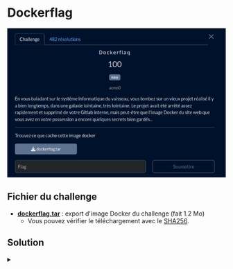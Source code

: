 # Dockerflag

![challenge](challenge.png)

## Fichier du challenge

* [**dockerflag.tar**](https://mega.nz/file/ZYw2mKZB#6tocX_PrVtLoD1u5tpdNKgkUEnBjkqja_UUm8m7zS0Q) : export d'image Docker du challenge (fait 1.2 Mo)
  * Vous pouvez vérifier le téléchargement avec le [SHA256](sha256.sum).

<h2>Solution</h2>

<details>
<summary></summary>

* Archive tar d'une image docker ==> on importe
    ```bash
    sudo docker load < dockerflag.tar
    ```
* On démarre, puis on exécute un shell dans le conteneur pour l'explorer
    ```bash
    sudo docker run -d --name dockerflag unset-repo/unset-image-name
    sudo docker exec -it dockerflag /bin/bash
    ```
* On tombe dans le dossier de l'application de l'image docker.
* Dans le programme python, il est question d'un fichier env... Bien sûr absent.
* On extrait l'archive tar et on explore les fichiers, rien dans manifest.json ni dans sha256:...
* On parcours les différentes sous-archives, et on trouve le dossier app dans l'un d'entre eux.
* Oh, un dossier .git, on extrait cette archive.
* On tente de lister les commits :
    ```bash
    git show HEAD
    ```
    ... mais on obtient l'erreur : "not a git repository"
* Le dossier git doit être incomplet. On initialise un nouveau dépôt git :
    ```bash
    git init
    git show HEAD
    ```
* Miracle, on voit la liste des commits. On liste ensuite les fichiers modifiés dans chaque commit :
    ```bash
    git show --name-only <hash>
    ```
* Tiens, un fichier .env dans un des commits. On le restaure :
    ```bash
    git reset --hard <hash>
    ```
    ... raté, le fichier n'est pas dans le commit. Il a dû être supprimé dans ce commit.
* On restaure le commit précédent. Miracle, le fichier .env est là.
  On l'ouvre et on trouve la flag :
    ```bash
    cat .env
    ```

</details>
